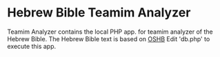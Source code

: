 # Hebrew Bible Teamim Analyzer
Teamim Analyzer contains the local PHP app. for teamim analyzer of the Hebrew Bible.
The Hebrew Bible text is based on [OSHB](https://github.com/openscriptures/morphhb/tree/master/parsing/ParsingApp)
Edit 'db.php' to execute this app.
